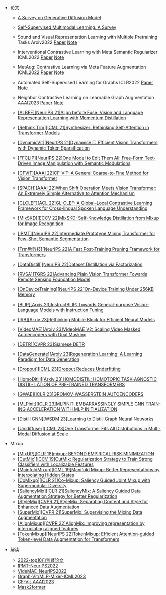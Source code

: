 - 论文
  - [A Survey on Generative Diffusion Model](https://arxiv.org/abs/2209.02646)
  - [Self-Supervised Multimodal Learning: A Survey](https://arxiv.org/abs/2304.01008)
    
    

  - Sound and Visual Representation Learning with Multiple Pretraining Tasks Arxiv2022 [Paper](https://arxiv.org/abs/2201.01046) [Note](https://juejin.cn/post/7080724955414921247)

  - Interventional Contrastive Learning with Meta Semantic Regularizer ICML2022 [Paper](https://arxiv.org/abs/2206.14702) [Note](https://juejin.cn/post/7183909795198402619)

  - MetAug: Contrastive Learning via Meta Feature Augmentation ICML2022 [Paper](https://arxiv.org/abs/2203.05119) [Note](https://juejin.cn/post/7182797568681148477)

  - Automated Self-Supervised Learning for Graphs ICLR2022 [Paper](https://arxiv.org/abs/2106.05470) [Note](https://juejin.cn/post/7081164839837499399)

  - Neighbor Contrastive Learning on Learnable Graph Augmentation AAAI2023 [Paper](https://arxiv.org/abs/2301.01404) [Note](https://juejin.cn/post/7222174980531191845)
  - [[ALBEF][NeurIPS 21]Align before Fuse: Vision and Language Representation Learning with Momentum Distillation](https://arxiv.org/abs/2107.07651)
  - [[Rethink Trm][ICML 21]Synthesizer: Rethinking Self-Attention in Transformer Models](https://arxiv.org/abs/2005.00743)
  - [[DynamicVit][NeurIPS 21]DynamicViT: Efficient Vision Transformers with Dynamic Token Sparsification](https://proceedings.neurips.cc/paper/2021/hash/747d3443e319a22747fbb873e8b2f9f2-Abstract.html)

  - [[FFCLIP][NeurIPS 22]One Model to Edit Them All: Free-Form Text-Driven Image Manipulation with Semantic Modulations](https://arxiv.org/abs/2210.07883)
  - [[CFViT][AAAI 22]CF-ViT: A General Coarse-to-Fine Method for Vision Transformer](https://arxiv.org/abs/2203.03821)
  - [[SPACH][AAAI 22]When Shift Operation Meets Vision Transformer: An Extremely Simple Alternative to Attention Mechanism](https://arxiv.org/abs/2201.10801)
  - [[CLCLEF][ACL 22]GL-CLEF: A Global–Local Contrastive Learning Framework for Cross-lingual Spoken Language Understanding](https://arxiv.org/abs/2204.08325)
  - [[MixSKD][ECCV 22]MixSKD: Self-Knowledge Distillation from Mixup for Image Recognition](https://arxiv.org/abs/2208.05768)
  - [[IPMT][NeurIPS 22]Intermediate Prototype Mining Transformer for Few-Shot Semantic Segmentation](https://arxiv.org/abs/2210.06780)
  - [[Trm后剪枝][NeurIPS 22]A Fast Post-Training Pruning Framework for Transformers](https://arxiv.org/abs/2204.09656)
  - [[DataDistill][NeurIPS 22]Dataset Distillation via Factorization](https://arxiv.org/abs/2210.16774)
  - [[RVSA][TGRS 22]Advancing Plain Vision Transformer Towards Remote Sensing Foundation Model](https://arxiv.org/abs/2208.03987)
  - [[OnDeviceTraining][NeurIPS 22]On-Device Training Under 256KB Memory](https://arxiv.org/abs/2206.15472)

  - [[BLIP][Arxiv 23]InstructBLIP: Towards General-purpose Vision-Language Models with Instruction Tuning](https://arxiv.org/abs/2305.06500)
  - [[IRB][Arxiv 23]Rethinking Mobile Block for Efficient Neural Models](https://arxiv.org/abs/2301.01146)
  - [[VideoMAE][Arxiv 23]VideoMAE V2: Scaling Video Masked Autoencoders with Dual Masking](https://arxiv.org/abs/2303.16727)
  - [[DETR][CVPR 23]Siamese DETR](https://arxiv.org/abs/2303.18144)
  - [[DataGenerate][Arxiv 23]Regeneration Learning: A Learning Paradigm for Data Generation](https://arxiv.org/abs/2301.08846)
  - [[Dropout][ICML 23]Dropout Reduces Underfitting](https://arxiv.org/abs/2303.01500)
  - [[HomoDitill][Arxiv 23]HOMODISTIL: HOMOTOPIC TASK-AGNOSTIC DISTIL- LATION OF PRE-TRAINED TRANSFORMERS](https://arxiv.org/abs/2302.09632)
  - [[GWAE][ICLR 23]GROMOV-WASSERSTEIN AUTOENCODERS](https://arxiv.org/abs/2209.07007)
  - [[MLPinit][ICLR 23]MLPINIT: EMBARRASSINGLY SIMPLE GNN TRAIN- ING ACCELERATION WITH MLP INITIALIZATION](https://arxiv.org/abs/2210.00102)
  - [[Distill GNN][WSDM  23]Learning to Distill Graph Neural Networks](http://shichuan.org/doc/144.pdf)
  - [[Unidiffuser][ICML 23]One Transformer Fits All Distributions in Multi-Modal Diffusion at Scale](https://arxiv.org/abs/2303.06555)

- Mixup
  - [[MixUP][ICLR 18]mixup: BEYOND EMPIRICAL RISK MINIMIZATION](https://arxiv.org/abs/1710.09412)
  - [[CutMix][ICCV 19]CutMix: Regularization Strategy to Train Strong Classifiers with Localizable Features](https://arxiv.org/abs/1905.04899)
  - [[MainfoldMixup][ICML 19]Manifold Mixup: Better Representations by Interpolating Hidden States](https://arxiv.org/abs/1806.05236)
  - [[CoMixup][ICLR 21]Co-Mixup: Saliency Guided Joint Mixup with Supermodular Diversity](https://arxiv.org/abs/2102.03065)
  - [[SaliencyMix][ICLR 21]SaliencyMix: A Saliency Guided Data Augmentation Strategy for Better Regularization](https://arxiv.org/abs/2006.01791)
  - [[StyleMix][CVPR 21]StyleMix: Separating Content and Style for Enhanced Data Augmentation](https://openaccess.thecvf.com/content/CVPR2021/papers/Hong_StyleMix_Separating_Content_and_Style_for_Enhanced_Data_Augmentation_CVPR_2021_paper.pdf)
  - [[SuperMix][CVPR 21]SuperMix: Supervising the Mixing Data Augmentation](https://arxiv.org/abs/2003.05034)
  - [[AlignMixup][CVPR 22]AlignMix: Improving representation by interpolating aligned features](https://arxiv.org/abs/2103.15375)
  - [[TokenMixup][NeurIPS 22]TokenMixup: Efficient Attention-guided Token-level Data Augmentation for Transformers](https://arxiv.org/abs/2210.07562)
    
- 解读
  - [2022-top10自监督论文](https://mp.weixin.qq.com/s/AQIWt4deRGnRw3E6msRrig)
  - [IPMT-NeurIPS2022](https://mp.weixin.qq.com/s/y9jKTWi6NTNe_-IhaxE6Mg)
  - [VideMAE-NeurIPS2022](https://mp.weixin.qq.com/s/vrRrOFWHYWbjvFDvt5Bu7w)
  - [Graph-Vit/MLP-Mixer-ICML2023](https://mp.weixin.qq.com/s/3NmnJ6Cmw834Wz55HenFfw)
  - [CF-Vit-AAAI2023](https://mp.weixin.qq.com/s/J_wDSANS2DselnIUM5kR7w)
  - [Mask2former](https://mp.weixin.qq.com/s/apb_oXHoymAmGZCRXU6MQQ)

